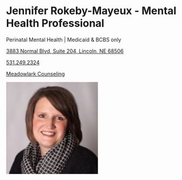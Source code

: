 # Jennifer Rokeby-Mayeux - Mental Health Professional

Perinatal Mental Health | Medicaid & BCBS only

[3883 Normal Blvd, Suite 204, Lincoln, NE 68506](https://www.google.com/maps/place/Meadowlark+Counseling/@40.8566867,-96.6405316,743m/data=!3m2!1e3!4b1!4m6!3m5!1s0x8796bb8e5dc2d6d1:0x856df7165271a31d!8m2!3d40.8566827!4d-96.6356607!16s%2Fg%2F11vsbp833_?entry=ttu&g_ep=EgoyMDI1MDMxMC4wIKXMDSoASAFQAw%3D%3D)

[531.249.2324](tel:5312492324)

[Meadowlark Counseling](https://www.meadowlarkcounselingne.com/about)

![picture](./markdown/resources/images/jMayeux.jpeg)
